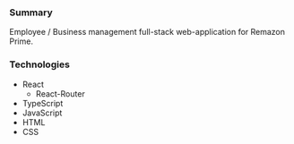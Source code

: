### Summary  
Employee / Business management full-stack web-application for Remazon Prime.  
  
### Technologies  
* React  
  - React-Router  
* TypeScript  
* JavaScript  
* HTML  
* CSS  